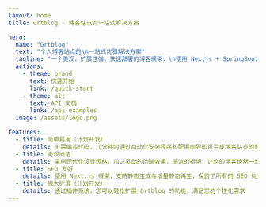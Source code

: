 ```yaml
---
layout: home
title: Grtblog - 博客站点的一站式解决方案

hero:
  name: "Grtblog"
  text: "个人博客站点的\n一站式优雅解决方案"
  tagline: "一个美观，扩展性强，快速部署的博客框架，\n使用 Nextjs + SpringBoot 构建。\n致力于轻松搭建和个性化你的博客站点"
  actions:
    - theme: brand
      text: 快速开始
      link: /quick-start
    - theme: alt
      text: API 文档
      link: /api-examples
  image: /assets/logo.png

features:
  - title: 简单易用（计划开发）
    details: 无需编写代码，几分钟内通过自动化安装程序和配置向导即可完成博客站点的部署
  - title: 美观简洁
    details: 采用现代化设计风格，加之灵动的动画效果，简洁的排版，让您的博客焕然一新
  - title: SEO 友好
    details: 使用 Next.js 框架，支持静态生成与增量静态再生，保留了所有的 SEO 优势
  - title: 强大扩展（计划开发）
    details: 通过插件系统，您可以轻松扩展 Grtblog 的功能，满足您的个性化需求
---
```


<style>

:root {
  --vp-home-hero-name-color: transparent;
  --vp-home-hero-name-background: -webkit-linear-gradient(120deg, #2052ff 30%, rgba(185,90,255,0.9));

  --vp-home-hero-image-background-image: linear-gradient(-45deg, #bd34fe 50%, #47caff 50%);
  --vp-home-hero-image-filter: blur(44px);
}

@media (min-width: 640px) {
  :root {
    --vp-home-hero-image-filter: blur(56px);
  }
}

@media (min-width: 960px) {
  :root {
    --vp-home-hero-image-filter: blur(68px);
  }
}
</style>
